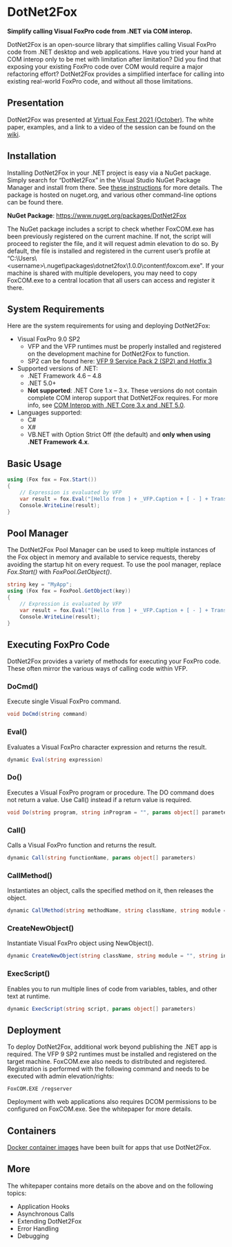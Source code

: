 # DotNet2Fox

**Simplify calling Visual FoxPro code from .NET via COM interop.**

DotNet2Fox is an open-source library that simplifies calling Visual FoxPro code from .NET desktop and web applications. Have you tried your hand at COM interop only to be met with limitation after limitation? Did you find that exposing your existing FoxPro code over COM would require a major refactoring effort? DotNet2Fox provides a simplified interface for calling into existing real-world FoxPro code, and without all those limitations.

## Presentation

DotNet2Fox was presented at [Virtual Fox Fest 2021 (October)](https://virtualfoxfest.com/).  The white paper, examples, and a link to a video of the session can be found on the [wiki](https://github.com/JoelLeach/DotNet2Fox/wiki).

## Installation
Installing DotNet2Fox in your .NET project is easy via a NuGet package.  Simply search for “DotNet2Fox” in the Visual Studio NuGet Package Manager and install from there.  See [these instructions](https://docs.microsoft.com/en-us/nuget/quickstart/install-and-use-a-package-in-visual-studio) for more details.  The package is hosted on nuget.org, and various other command-line options can be found there.

**NuGet Package**: https://www.nuget.org/packages/DotNet2Fox

The NuGet package includes a script to check whether FoxCOM.exe has been previously registered on the current machine.  If not, the script will proceed to register the file, and it will request admin elevation to do so.  By default, the file is installed and registered in the current user’s profile at “C:\Users\\\<username>\\.nuget\packages\dotnet2fox\1.0.0\content\foxcom.exe".   If your machine is shared with multiple developers, you may need to copy FoxCOM.exe to a central location that all users can access and register it there.


## System Requirements

Here are the system requirements for using and deploying DotNet2Fox:
- Visual FoxPro 9.0 SP2
  - VFP and the VFP runtimes must be properly installed and registered on the development machine for DotNet2Fox to function.
  - SP2 can be found here: [VFP 9 Service Pack 2 (SP2) and Hotfix 3](https://github.com/VFPX/VFP9SP2Hotfix3)
- Supported versions of .NET:
  - .NET Framework 4.6 – 4.8
  - .NET 5.0+
  - **Not supported**: .NET Core 1.x – 3.x. These versions do not contain complete COM interop support that DotNet2Fox requires. For more info, see [COM Interop with .NET Core 3.x and .NET 5.0](http://www.joelleach.net/2020/11/17/com-interop-with-net-core-3-x-and-net-5-0/).
- Languages supported:
  - C#
  - X#
  - VB.NET with Option Strict Off (the default) and **only when using .NET Framework 4.x**.

## Basic Usage

```csharp
using (Fox fox = Fox.Start())
{
    // Expression is evaluated by VFP
    var result = fox.Eval("[Hello from ] + _VFP.Caption + [ - ] + Transform(DateTime())");
    Console.WriteLine(result);
}
```

## Pool Manager
The DotNet2Fox Pool Manager can be used to keep multiple instances of the Fox object in memory and available to service requests, thereby avoiding the startup hit on every request.  To use the pool manager, replace *Fox.Start()* with *FoxPool.GetObject()*.

```csharp
string key = "MyApp";
using (Fox fox = FoxPool.GetObject(key))
{
    // Expression is evaluated by VFP
    var result = fox.Eval("[Hello from ] + _VFP.Caption + [ - ] + Transform(DateTime())");
    Console.WriteLine(result);
}
```

## Executing FoxPro Code
DotNet2Fox provides a variety of methods for executing your FoxPro code. These often mirror the various ways of calling code within VFP.

### DoCmd()
Execute single Visual FoxPro command.
```csharp
void DoCmd(string command)
```

### Eval()
Evaluates a Visual FoxPro character expression and returns the result.
```csharp
dynamic Eval(string expression)
```

### Do()
Executes a Visual FoxPro program or procedure. The DO command does not return a value.  Use Call() instead if a return value is required.
```csharp
void Do(string program, string inProgram = "", params object[] parameters)
```

### Call()
Calls a Visual FoxPro function and returns the result.
```csharp
dynamic Call(string functionName, params object[] parameters)
```

### CallMethod()
Instantiates an object, calls the specified method on it, then releases the object.
```csharp
dynamic CallMethod(string methodName, string className, string module = "", string inApplication = "", params object[] parameters)
```

### CreateNewObject()
Instantiate Visual FoxPro object using NewObject().
```csharp
dynamic CreateNewObject(string className, string module = "", string inApplication="", params object[] parameters)
```

### ExecScript()
Enables you to run multiple lines of code from variables, tables, and other text at runtime.
```csharp
dynamic ExecScript(string script, params object[] parameters)
```

## Deployment
To deploy DotNet2Fox, additional work beyond publishing the .NET app is required.  The VFP 9 SP2 runtimes must be installed and registered on the target machine. FoxCOM.exe also needs to distributed and registered. Registration is performed with the following command and needs to be executed with admin elevation/rights:
    
    FoxCOM.EXE /regserver

Deployment with web applications also requires DCOM permissions to be configured on FoxCOM.exe.  See the whitepaper for more details.

## Containers
[Docker container images](containers) have been built for apps that use DotNet2Fox.

## More
The whitepaper contains more details on the above and on the following topics:

- Application Hooks
- Asynchronous Calls
- Extending DotNet2Fox
- Error Handling
- Debugging

